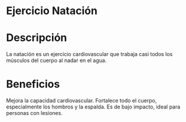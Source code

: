 # Ejercicio Natación

# Descripción
La natación es un ejercicio cardiovascular que trabaja casi todos los músculos del cuerpo al nadar en el agua.

# Beneficios
Mejora la capacidad cardiovascular.
Fortalece todo el cuerpo, especialmente los hombros y la espalda.
Es de bajo impacto, ideal para personas con lesiones.